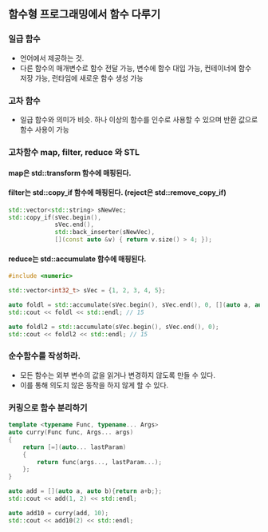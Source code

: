 ## 함수형 프로그래밍에서 함수 다루기
### 일급 함수
* 언어에서 제공하는 것. 
* 다른 함수의 매개변수로 함수 전달 가능, 변수에 함수 대입 가능, 컨테이너에 함수 저장 가능, 런타임에 새로운 함수 생성 가능

### 고차 함수
* 일급 함수와 의미가 비슷. 하나 이상의 함수를 인수로 사용할 수 있으며 반환 값으로 함수 사용이 가능

### 고차함수 map, filter, reduce 와 STL

#### map은 std::transform 함수에 매핑된다.

#### filter는 std::copy_if 함수에 매핑된다. (reject은 std::remove_copy_if)
```C++
std::vector<std::string> sNewVec;
std::copy_if(sVec.begin(),
             sVec.end(),
             std::back_inserter(sNewVec),
             [](const auto &v) { return v.size() > 4; });
```

#### reduce는 std::accumulate 함수에 매핑된다.
```C++
#include <numeric>

std::vector<int32_t> sVec = {1, 2, 3, 4, 5};

auto foldl = std::accumulate(sVec.begin(), sVec.end(), 0, [](auto a, auto b){return a+b*2;});
std::cout << foldl << std::endl; // 15

auto foldl2 = std::accumulate(sVec.begin(), sVec.end(), 0);
std::cout << foldl2 << std::endl; // 15
```

### 순수함수를 작성하라.
* 모든 함수는 외부 변수의 값을 읽거나 변경하지 않도록 만들 수 있다.
* 이를 통해 의도치 않은 동작을 하지 않게 할 수 있다.

### 커링으로 함수 분리하기
```C++
template <typename Func, typename... Args>
auto curry(Func func, Args... args)
{
    return [=](auto... lastParam)
    {
        return func(args..., lastParam...);
    };
}

auto add = [](auto a, auto b){return a+b;};
std::cout << add(1, 2) << std::endl;

auto add10 = curry(add, 10);
std::cout << add10(2) << std::endl;
```
